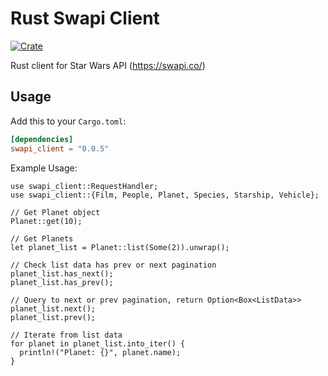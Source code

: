 # Rust Swapi Client

[![Crate](https://img.shields.io/crates/v/swapi-client)](https://crates.io/crates/swapi-client)

Rust client for Star Wars API (https://swapi.co/)

## Usage

Add this to your `Cargo.toml`:

```toml
[dependencies]
swapi_client = "0.0.5"
```

Example Usage:

```
use swapi_client::RequestHandler;
use swapi_client::{Film, People, Planet, Species, Starship, Vehicle};

// Get Planet object
Planet::get(10);

// Get Planets
let planet_list = Planet::list(Some(2)).unwrap();

// Check list data has prev or next pagination
planet_list.has_next();
planet_list.has_prev();

// Query to next or prev pagination, return Option<Box<ListData>>
planet_list.next();
planet_list.prev();

// Iterate from list data
for planet in planet_list.into_iter() {
  println!("Planet: {}", planet.name);
}
```
